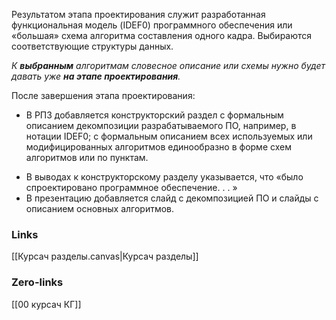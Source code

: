 Результатом этапа проектирования служит разработанная функциональная
модель (IDEF0) программного обеспечения или «большая» схема алгоритма
составления одного кадра. Выбираются соответствующие структуры данных.

*К **выбранным** алгоритмам словесное описание или схемы нужно будет давать уже **на этапе проектирования**.*

После завершения этапа проектирования:
- В РПЗ добавляется конструкторский раздел с формальным описанием декомпозиции разрабатываемого ПО, например, в нотации IDEF0; с формальным описанием всех используемых или модифицированных алгоритмов единообразно в форме схем алгоритмов или по пунктам.
* В выводах к конструкторскому разделу указывается, что «было спроектировано программное обеспечение. . . »
* В презентацию добавляется слайд с декомпозицией ПО и слайды с описанием основных алгоритмов.

### Links
[[Курсач разделы.canvas|Курсач разделы]]
### Zero-links
[[00 курсач КГ]]